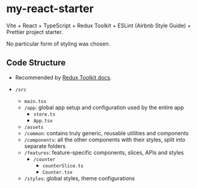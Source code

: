 # my-react-starter

Vite + React + TypeScript + Redux Toolkit + ESLint (Airbnb Style Guide) + Prettier project starter.

No particular form of styling was chosen.

## Code Structure

- Recommended by [Redux Toolkit docs](https://redux.js.org/faq/code-structure/#what-should-my-file-structure-look-like-how-should-i-group-my-action-creators-and-reducers-in-my-project-where-should-my-selectors-go).

- `/src`

  - `main.tsx`
  - `/app`: global app setup and configuration used by the entire app
    - `store.ts`
    - `App.tsx`
  - `/assets`
  - `/common`: contains truly generic, reusable utilities and components
  - `/components`: all the other components with their styles, split into separate folders
  - `/features`: feature-specific components, slices, APIs and styles
    - `/counter`
      - `counterSlice.ts`
      - `Counter.tsx`
  - `/styles`: global styles, theme configurations
